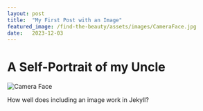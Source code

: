 ```yaml
---
layout: post
title:  "My First Post with an Image"
featured_image: /find-the-beauty/assets/images/CameraFace.jpg
date:   2023-12-03
---
```


# A Self-Portrait of my Uncle

![Camera Face](/find-the-beauty/assets/images/CameraFace.jpg)

How well does including an image work in Jekyll?